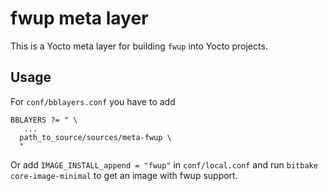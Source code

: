 # fwup meta layer

This is a Yocto meta layer for building `fwup` into Yocto projects.

## Usage

For `conf/bblayers.conf` you have to add

```text
BBLAYERS ?= " \
   ...
  path_to_source/sources/meta-fwup \
  "
```

Or add `IMAGE_INSTALL_append = "fwup"` in `conf/local.conf` and run
`bitbake core-image-minimal` to get an image with fwup support.

